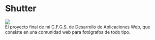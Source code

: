 # Shutter
![](https://www.repostatus.org/badges/latest/inactive.svg) <br>
El proyecto final de mi C.F.G.S. de Desarrollo de Aplicaciones Web, que consiste en una comunidad web para fotógrafos de todo tipo.


